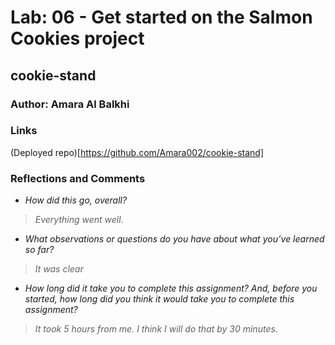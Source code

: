 # Lab: 06 - Get started on the Salmon Cookies project 
## cookie-stand

### Author: Amara Al Balkhi
### Links
(Deployed repo)[https://github.com/Amara002/cookie-stand]

### Reflections and Comments

- *How did this go, overall?*

> *Everything went well.*

- *What observations or questions do you have about what you’ve learned so far?*

> *It was clear*

- *How long did it take you to complete this assignment? And, before you started, how long did you think it would take you to complete this assignment?*

> *It took 5 hours from me. I think I will do that by 30 minutes.*